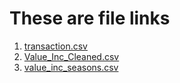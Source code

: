 # These are file links
1. [transaction.csv](https://drive.google.com/file/d/10VrZFxgv_IHBhsehJRjAza_nAoaxm3Kx/view?usp=sharing )
2. [Value_Inc_Cleaned.csv](https://drive.google.com/file/d/1pSg640FbKHQ8m-24Nhla0fmElZJe6E0G/view?usp=sharing)
3. [value_inc_seasons.csv](https://drive.google.com/file/d/1eRim8pfg1mDoB-_6vvAZPR4lhvrfwc-J/view?usp=sharing)